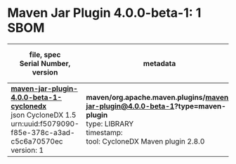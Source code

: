 Maven Jar Plugin 4.0.0-beta-1: 1 SBOM
=======

| file, spec<br>Serial Number, version| metadata | components<br>by type<br>- libs purl types |
| ----------------------------------- | -------- | ------------------------------------------ |
| **[maven-jar-plugin-4.0.0-beta-1-cyclonedx](maven/org.apache.maven.plugins/maven-jar-plugin/4.0.0-beta-1/maven-jar-plugin-4.0.0-beta-1-cyclonedx.json)**<br>json CycloneDX 1.5<br>urn:uuid:f5079090-f85e-378c-a3ad-c5c6a70570ec<br>version: 1 | **maven/org.apache.maven.plugins/maven-jar-plugin@4.0.0-beta-1?type=maven-plugin**<br>type: LIBRARY<br>timestamp: <br>tool: CycloneDX Maven plugin 2.8.0 | 24<br>`library`: 24 <br>- `maven`: 24  |
